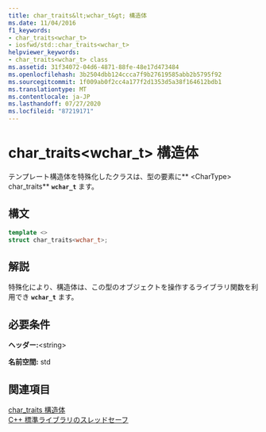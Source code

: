```yaml
---
title: char_traits&lt;wchar_t&gt; 構造体
ms.date: 11/04/2016
f1_keywords:
- char_traits<wchar_t>
- iosfwd/std::char_traits<wchar_t>
helpviewer_keywords:
- char_traits<wchar_t> class
ms.assetid: 31f34072-04d6-4871-88fe-48e17d473484
ms.openlocfilehash: 3b2504dbb124ccca7f9b27619585abb2b5795f92
ms.sourcegitcommit: 1f009ab0f2cc4a177f2d1353d5a38f164612bdb1
ms.translationtype: MT
ms.contentlocale: ja-JP
ms.lasthandoff: 07/27/2020
ms.locfileid: "87219171"
---
```

# <a name="char_traitsltwchar_tgt-struct"></a>char_traits&lt;wchar_t&gt; 構造体

テンプレート構造体を特殊化したクラスは、型の要素に** \<CharType> char_traits** **`wchar_t`** ます。

## <a name="syntax"></a>構文

```cpp
template <>
struct char_traits<wchar_t>;
```

## <a name="remarks"></a>解説

特殊化により、構造体は、この型のオブジェクトを操作するライブラリ関数を利用でき **`wchar_t`** ます。

## <a name="requirements"></a>必要条件

**ヘッダー:**\<string>

**名前空間:** std

## <a name="see-also"></a>関連項目

[char_traits 構造体](../standard-library/char-traits-struct.md)\
[C++ 標準ライブラリのスレッドセーフ](../standard-library/thread-safety-in-the-cpp-standard-library.md)
